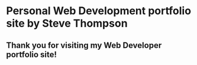 # Personal Web Development portfolio site by Steve Thompson

## Thank you for visiting my Web Developer portfolio site!